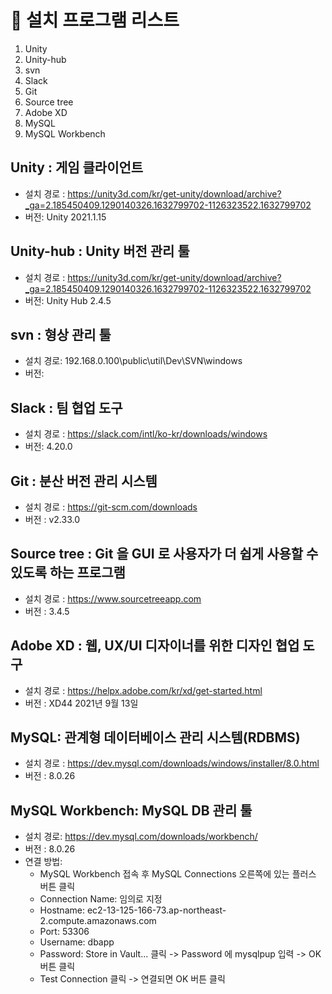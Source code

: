 # 📌 설치 프로그램 리스트
1. Unity
2. Unity-hub
3. svn
4. Slack
5. Git
6. Source tree
7. Adobe XD
8. MySQL
9. MySQL Workbench

## Unity : 게임 클라이언트
- 설치 경로 : <https://unity3d.com/kr/get-unity/download/archive?_ga=2.185450409.1290140326.1632799702-1126323522.1632799702>
- 버전:  Unity 2021.1.15

## Unity-hub : Unity 버전 관리 툴
- 설치 경로 : <https://unity3d.com/kr/get-unity/download/archive?_ga=2.185450409.1290140326.1632799702-1126323522.1632799702>
- 버전: Unity Hub 2.4.5

## svn : 형상 관리 툴
- 설치 경로: 192.168.0.100\public\util\Dev\SVN\windows
- 버전: 

## Slack : 팀 협업 도구
- 설치 경로 : <https://slack.com/intl/ko-kr/downloads/windows>
- 버전: 4.20.0

## Git : 분산 버전 관리 시스템
- 설치 경로 : <https://git-scm.com/downloads>
- 버전 : v2.33.0

## Source tree :  Git 을 GUI 로 사용자가 더 쉽게 사용할 수 있도록 하는 프로그램
- 설치 경로 : <https://www.sourcetreeapp.com>
- 버전 : 3.4.5

## Adobe XD : 웹, UX/UI 디자이너를 위한 디자인 협업 도구
- 설치 경로 : <https://helpx.adobe.com/kr/xd/get-started.html>
- 버전 : XD44 2021년 9월 13일

## MySQL: 관계형 데이터베이스 관리 시스템(RDBMS)
- 설치 경로 : <https://dev.mysql.com/downloads/windows/installer/8.0.html>
- 버전 : 8.0.26

## MySQL Workbench: MySQL DB 관리 툴
- 설치 경로: <https://dev.mysql.com/downloads/workbench/>
- 버전 : 8.0.26
- 연결 방법:
  * MySQL Workbench 접속 후 MySQL Connections 오른쪽에 있는 플러스 버튼 클릭
  * Connection Name: 임의로 지정
  * Hostname: ec2-13-125-166-73.ap-northeast-2.compute.amazonaws.com
  * Port: 53306
  * Username: dbapp
  * Password: Store in Vault... 클릭 -> Password 에 mysqlpup 입력 -> OK 버튼 클릭
  * Test Connection 클릭 -> 연결되면 OK 버튼 클릭
